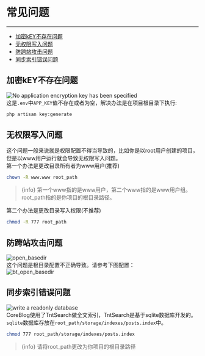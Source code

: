 # 常见问题

---

- [加密kEY不存在问题](#section-1)
- [无权限写入问题](#section-2)
- [防跨站攻击问题](#section-3)
- [同步索引错误问题](#section-4)

<a name="section-1"></a>
## 加密kEY不存在问题
![No application encryption key has been specified](/images/docs/key.png)  
这是`.env`中`APP_KEY`值不存在或者为空，解决办法是在项目根目录下执行:
```bash
php artisan key:generate
```

<a name="section-2"></a>
## 无权限写入问题
这个问题一般来说就是权限配置不得当导致的，比如你是以root用户创建的项目，但是以www用户运行就会导致无权限写入问题。  
第一个办法是更改目录所有者为www用户(推荐)  
```bash
chown -R www.www root_path
```
> {info} 第一个www指的是www用户，第二个www指的是www用户组。root_path指的是你项目的根目录路径。  

第二个办法是更改目录写入权限(不推荐)
```bash
chmod -R 777 root_path
```
<a name="section-3"></a>
## 防跨站攻击问题
![open_basedir](/images/docs/basedir.png)  
这个问题是根目录配置不正确导致。请参考下图配置：  
![bt_open_basedir](/images/docs/bt_basedir.png)  

<a name="section-4"></a>
## 同步索引错误问题
![write a readonly database](/images/docs/index.jpg)  
CoreBlog使用了TntSearch做全文索引，TntSearch是基于sqlite数据库开发的。`sqlite`数据库存放在`root_path/storage/indexes/posts.index`中。
```bash
chmod 777 root_path/storage/indexes/posts.index
```
> {info} 请将root_path更改为你项目的根目录路径  
